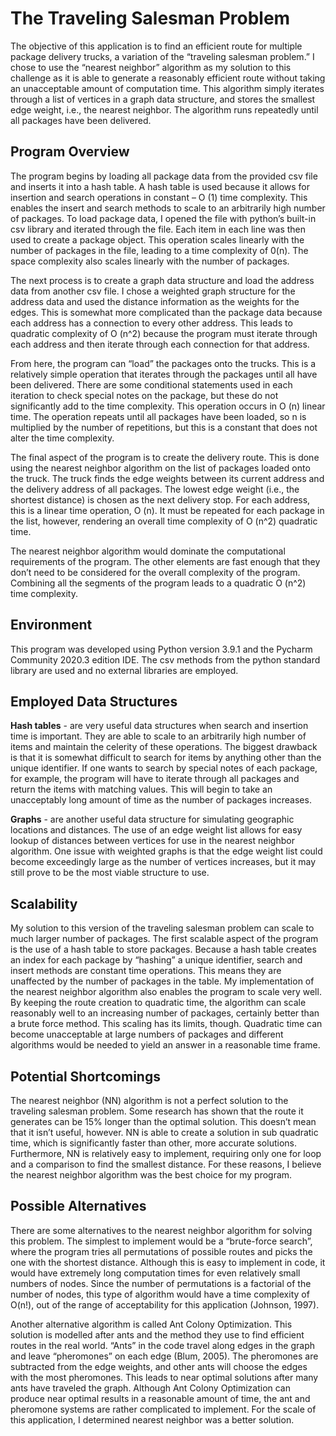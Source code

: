 # The Traveling Salesman Problem

The objective of this application is to find an efficient route for multiple package delivery trucks, a variation of the “traveling salesman problem.” 
I chose to use the “nearest neighbor” algorithm as my solution to this challenge as it is able to generate a reasonably efficient route without taking an unacceptable 
amount of computation time. This algorithm simply iterates through a list of vertices in a graph data structure, and stores the smallest edge weight, i.e., the nearest neighbor. 
The algorithm runs repeatedly until all packages have been delivered.

## Program Overview

The program begins by loading all package data from the provided csv file and inserts it into a hash table. A hash table is used because it allows for insertion and 
search operations in constant – O (1) time complexity. This enables the insert and search methods to scale to an arbitrarily high number of packages. 
To load package data, I opened the file with python’s built-in csv library and iterated through the file. Each item in each line was then used to create a package object. 
This operation scales linearly with the number of packages in the file, leading to a time complexity of 0(n). The space complexity also scales linearly with the number of packages.

The next process is to create a graph data structure and load the address data from another csv file. I chose a weighted graph structure for the address data and 
used the distance information as the weights for the edges. This is somewhat more complicated than the package data because each address has a connection to every other address. 
This leads to quadratic complexity of O (n^2) because the program must iterate through each address and then iterate through each connection for that address.

From here, the program can “load” the packages onto the trucks. This is a relatively simple operation that iterates through the packages until all have been delivered. 
There are some conditional statements used in each iteration to check special notes on the package, but these do not significantly add to the time complexity. This operation 
occurs in O (n) linear time. The operation repeats until all packages have been loaded, so n is multiplied by the number of repetitions, but this is a constant that does not
alter the time complexity.

The final aspect of the program is to create the delivery route. This is done using the nearest neighbor algorithm on the list of packages loaded onto the truck. The truck 
finds the edge weights between its current address and the delivery address of all packages. The lowest edge weight (i.e., the shortest distance) is chosen as the next delivery 
stop. For each address, this is a linear time operation, O (n). It must be repeated for each package in the list, however, rendering an overall time complexity of O (n^2) 
quadratic time.

The nearest neighbor algorithm would dominate the computational requirements of the program. The other elements are fast enough that they don’t need to be considered for the 
overall complexity of the program. Combining all the segments of the program leads to a quadratic O (n^2) time complexity. 

## Environment

This program was developed using Python version 3.9.1 and the Pycharm Community 2020.3 edition IDE. The csv methods from the python standard library are used and no
external libraries are employed.

## Employed Data Structures

**Hash tables** - are very useful data structures when search and insertion time is important. They are able to scale to an arbitrarily high number of items and maintain the celerity 
of these operations. The biggest drawback is that it is somewhat difficult to search for items by anything other than the unique identifier. If one wants to search by special 
notes of each package, for example, the program will have to iterate through all packages and return the items with matching values. This will begin to take an unacceptably 
long amount of time as the number of packages increases. 

**Graphs** - are another useful data structure for simulating geographic locations and distances. The use of an edge weight list allows for easy lookup of distances between 
vertices for use in the nearest neighbor algorithm. One issue with weighted graphs is that the edge weight list could become exceedingly large as the number of vertices 
increases, but it may still prove to be the most viable structure to use.

## Scalability

My solution to this version of the traveling salesman problem can scale to much larger number of packages. The first scalable aspect of the program is the use of a hash table 
to store packages. Because a hash table creates an index for each package by “hashing” a unique identifier, search and insert methods are constant time operations. This means 
they are unaffected by the number of packages in the table. My implementation of the nearest neighbor algorithm also enables the program to scale very well. By keeping the 
route creation to quadratic time, the algorithm can scale reasonably well to an increasing number of packages, certainly better than a brute force method. This scaling has its 
limits, though. Quadratic time can become unacceptable at large numbers of packages and different algorithms would be needed to yield an answer in a reasonable time frame.

## Potential Shortcomings

The nearest neighbor (NN) algorithm is not a perfect solution to the traveling salesman problem. Some research has shown that the route it generates can be 15% longer than 
the optimal solution. This doesn’t mean that it isn’t useful, however. NN is able to create a solution in sub quadratic time, which is significantly faster than other, more 
accurate solutions. Furthermore, NN  is relatively easy to implement, requiring only one for loop and a comparison to find the smallest distance. For these reasons, I believe 
the nearest neighbor algorithm was the best choice for my program.

## Possible Alternatives

There are some alternatives to the nearest neighbor algorithm for solving this problem. The simplest to implement would be a “brute-force search”, where the program tries all permutations of possible routes and picks the one with the shortest distance. Although this is easy to implement in code, it would have extremely long computation times for 
even relatively small numbers of nodes. Since the number of permutations is a factorial of the number of nodes, this type of algorithm would have a time complexity of O(n!), 
out of the range of acceptability for this application (Johnson, 1997).

Another alternative algorithm is called Ant Colony Optimization. This solution is modelled after ants and the method they use to find efficient routes in the real world. 
“Ants” in the code travel along edges in the graph and leave “pheromones” on each edge (Blum, 2005). The pheromones are subtracted from the edge weights, and other ants will 
choose the edges with the most pheromones. This leads to near optimal solutions after many ants have traveled the graph. Although Ant Colony Optimization can produce near 
optimal results in a reasonable amount of time, the ant and pheromone systems are rather complicated to implement. For the scale of this application, I determined nearest 
neighbor was a better solution.

